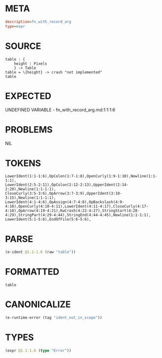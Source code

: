 # META
~~~ini
description=fn_with_record_arg
type=expr
~~~
# SOURCE
~~~roc
table : {
    height : Pixels
    } -> Table
table = \{height} -> crash "not implemented"
table
~~~
# EXPECTED
UNDEFINED VARIABLE - fn_with_record_arg.md:1:1:1:6
# PROBLEMS
NIL
# TOKENS
~~~zig
LowerIdent(1:1-1:6),OpColon(1:7-1:8),OpenCurly(1:9-1:10),Newline(1:1-1:1),
LowerIdent(2:5-2:11),OpColon(2:12-2:13),UpperIdent(2:14-2:20),Newline(1:1-1:1),
CloseCurly(3:5-3:6),OpArrow(3:7-3:9),UpperIdent(3:10-3:15),Newline(1:1-1:1),
LowerIdent(4:1-4:6),OpAssign(4:7-4:8),OpBackslash(4:9-4:10),OpenCurly(4:10-4:11),LowerIdent(4:11-4:17),CloseCurly(4:17-4:18),OpArrow(4:19-4:21),KwCrash(4:22-4:27),StringStart(4:28-4:29),StringPart(4:29-4:44),StringEnd(4:44-4:45),Newline(1:1-1:1),
LowerIdent(5:1-5:6),EndOfFile(5:6-5:6),
~~~
# PARSE
~~~clojure
(e-ident @1.1-1.6 (raw "table"))
~~~
# FORMATTED
~~~roc
table
~~~
# CANONICALIZE
~~~clojure
(e-runtime-error (tag "ident_not_in_scope"))
~~~
# TYPES
~~~clojure
(expr @1.1-1.6 (type "Error"))
~~~
